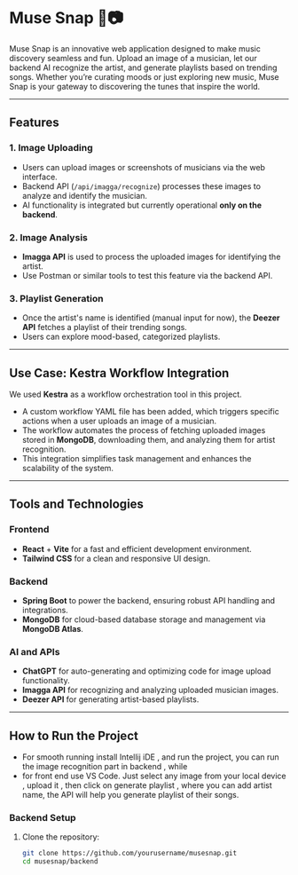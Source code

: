 # Muse Snap 🎵📷

Muse Snap is an innovative web application designed to make music discovery seamless and fun. Upload an image of a musician, let our backend AI recognize the artist, and generate playlists based on trending songs. Whether you’re curating moods or just exploring new music, Muse Snap is your gateway to discovering the tunes that inspire the world.

---

## Features

### 1. **Image Uploading**
   - Users can upload images or screenshots of musicians via the web interface.
   - Backend API (`/api/imagga/recognize`) processes these images to analyze and identify the musician.
   - AI functionality is integrated but currently operational **only on the backend**.

### 2. **Image Analysis**
   - **Imagga API** is used to process the uploaded images for identifying the artist.
   - Use Postman or similar tools to test this feature via the backend API.

### 3. **Playlist Generation**
   - Once the artist's name is identified (manual input for now), the **Deezer API** fetches a playlist of their trending songs.
   - Users can explore mood-based, categorized playlists.

---

## Use Case: **Kestra Workflow Integration**
We used **Kestra** as a workflow orchestration tool in this project. 

- A custom workflow YAML file has been added, which triggers specific actions when a user uploads an image of a musician.
- The workflow automates the process of fetching uploaded images stored in **MongoDB**, downloading them, and analyzing them for artist recognition.
- This integration simplifies task management and enhances the scalability of the system.

---

## Tools and Technologies

### **Frontend**
- **React** + **Vite** for a fast and efficient development environment.
- **Tailwind CSS** for a clean and responsive UI design.

### **Backend**
- **Spring Boot** to power the backend, ensuring robust API handling and integrations.
- **MongoDB** for cloud-based database storage and management via **MongoDB Atlas**.

### **AI and APIs**
- **ChatGPT** for auto-generating and optimizing code for image upload functionality.
- **Imagga API** for recognizing and analyzing uploaded musician images.
- **Deezer API** for generating artist-based playlists.

---

## How to Run the Project
 - For smooth running install Intellij iDE , and run the project, you can run the image  recognition part in backend , while
 - for front end use VS Code. Just select any image from your local device , upload it , then click on generate playlist , where you can add artist name, the API will help you generate playlist of their songs.
### **Backend Setup**
1. Clone the repository:
   ```bash
   git clone https://github.com/yourusername/musesnap.git
   cd musesnap/backend

